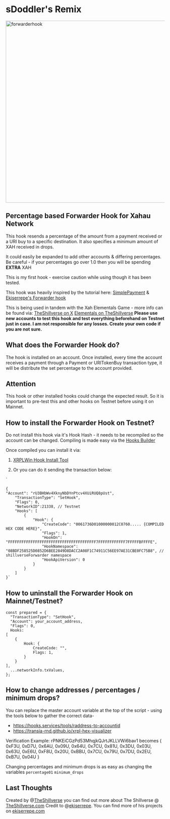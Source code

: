 # sDoddler's Remix

<img width="575" alt="forwarderhook" src="https://github.com/user-attachments/assets/56a8e15e-388e-47a1-ab93-8b9fa0893764" />

## Percentage based Forwarder Hook for Xahau Network
This hook resends a percentage of the amount from a payment received or a URI buy to a specific destination. It also specifies a minimum amount of XAH received in drops.

 It could easily be expanded to add other accounts & differing percentages. 
 Be careful - if your percentages go over 1.0 then you will be spending **EXTRA** XAH

 This is my first hook - exercise caution while using though it has been tested.

 This hook was heavily inspired by the tutorial here:
[SimplePayment](https://github.com/technotip/HookTutorials/blob/main/SimplePayment.c) &  [Ekiserrepe's Forwarder hook](https://github.com/Ekiserrepe/forwarder-hook)

 This is being used in tandem with the Xah Elementals Game - more info can be found via:
[TheShillverse on X](x.com/theshillverse)
[Elementals on TheShillverse](theshillverse.com/elementals)
**Please use new accounts to test this hook and test everything beforehand on Testnet just in case. I am not responsible for any losses. Create your own code if you are not sure.**

## What does the Forwarder Hook do?

The hook is installed on an account. Once installed, every time the account receives a payment through a Payment or URITokenBuy transaction type, it will be distribute the set percentage to the account provided. 

## Attention

This hook or other installed hooks could change the expected result. So it is important to pre-test this and other hooks on Testnet before using it on Mainnet.

## How to install the Forwarder Hook on Testnet?

Do not install this hook via it's Hook Hash - it needs to be recompiled so the account can be changed. Compiling is made easy via the [Hooks Builder](https://hooks-builder.xrpl.org/)

Once compiled you can install it via:

1. [XRPLWin Hook Install Tool](https://xahau-testnet.xrplwin.com/tools/hook/from-hash)

2. Or you can do it sending the transaction below:

`

    {  
    "Account": "rU3BHbWv4XknyNbDYnPtcv4XUiRUQ8pUst",
        "TransactionType": "SetHook",
        "Flags": 0,
        "NetworkID":21338, // Testnet
        "Hooks": [
            {
                "Hook": {
                    "CreateCode": "0061736D01000000012C0760..... {COMPILED HEX CODE HERE}",
                    "Flags": 1,
                    "HookOn": "FFFFFFFFFFFFFFFFFFFFFFFFFFFFFFFFFFFFFFF7FFFFFFFFFFFF7FFFFFBFFFFE",
                    "HookNamespace": "08BDF258525D0852D6BEE2849D8DACC2A08F1C74911C56EE97AE31CBE0FC75B8", // shillverseForwarder namespace
                    "HookApiVersion": 0
                }
            }
        ]
    }`

## How to uninstall the Forwarder Hook on Mainnet/Testnet?

    const prepared = {
      "TransactionType": "SetHook",
      "Account": your_account_address,
      "Flags": 0,
      Hooks:
    [        
        {                        
            Hook: {
                CreateCode: "",
                Flags: 1,
            }
        }
    ],
      ...networkInfo.txValues,
    };

## How to change addresses / percentages / minimum drops?

You can replace the master account variable at the top of the script - using the tools below to gather the correct data- 

- https://hooks.services/tools/raddress-to-accountid 
- https://transia-rnd.github.io/xrpl-hex-visualizer

Verification Example:
rPNKEiCGzPd53MhqjkQJrtJKLLVWi6bav1 becomes
{ 0xF3U, 0xD7U, 0x6AU, 0x09U, 0x64U, 0x7CU, 0x81U, 0x3DU, 0x03U, 0x63U, 0xE6U, 0xF8U, 0x20U, 0xBBU, 0x7CU, 0x79U, 0x7DU, 0x2EU, 0xB7U, 0x04U }

Changing percentages and minimum drops is as easy as changing the variables `percentage01` `minimum_drops`

## Last Thoughts
Created by @[TheShillverse](https://x.com/theShillverse) you can find out more about The Shillverse @ [TheShillverse.com](https://theshillverse.com)
Credit to @[ekiserrepe](https://x.com/ekiserrepe). You can find more of his projects on [ekiserrepe.com](https://www.ekiserrepe.com)
